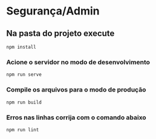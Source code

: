 # Segurança/Admin

## Na pasta do projeto execute
```
npm install
```

### Acione o servidor no modo de desenvolvimento
```
npm run serve
```

### Compile os arquivos para o modo de produção
```
npm run build
```

### Erros nas linhas corrija com o comando abaixo
```
npm run lint
```
